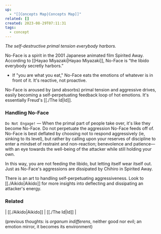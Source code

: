 ```yaml
---
up:
  - "[[Concepts Map|Concepts Map]]"
related: []
created: 2023-08-29T07:11:31
tags:
  - concept
---
```

 *The self-destructive primal tension everybody harbors.*  

No-Face is a spirit in the 2001 Japanese animated film Spirited Away. According to [[Hayao Miyazaki|Hayao Miyazaki]], No-Face is “the libido everybody secretly harbors.” 

- If "you are what you eat," No-Face eats the emotions of whatever is in front of it. It's reactive, not proactive.

No-Face is aroused by (and absorbs) primal tension and aggressive drives, easily becoming a self-perpetuating feedback loop of hot emotions. It's essentially Freud's [[./The Id|Id]].

### Handling No-Face
`Do Not Engage!` — When the primal part of people take over, it's like they become No-Face. Do not perpetuate the aggression No-Face feeds off of. No-Face is best deflated by choosing not to respond aggressively (ie, sinking to its level), but rather by calling upon your reserves of discipline to enter a mindset of restraint and non-reaction; benevolence and patience—with an eye towards the well-being of the attacker while still holding your own.

In this way, you are not feeding the libido, but letting itself wear itself out. Just as No-Face's aggressions are dissipated by Chihiro in Spirited Away.
 
 There is an art to handling self-perpetuating aggressiveness. 
 Look to [[./Aikido|Aikido]] for more insights into deflecting and dissipating an attacker's energy.

### Related
| [[./Aikido|Aikido]] | [[./The Id|Id]] | 

(previous thoughts: is *organum indifferens*, neither good nor evil; an emotion mirror, it becomes its environment)
